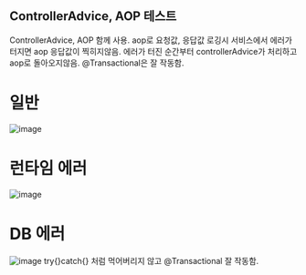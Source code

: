 ## ControllerAdvice, AOP 테스트
ControllerAdvice, AOP 함께 사용.
aop로 요청값, 응답값 로깅시 서비스에서 에러가 터지면 aop 응답값이 찍히지않음. 에러가 터진 순간부터 controllerAdvice가 처리하고 aop로 돌아오지않음.
@Transactional은 잘 작동함.

# 일반
![image](https://user-images.githubusercontent.com/60119368/175475029-7e9ab6a5-1e9f-4ef4-935c-5cc888a65f70.png)

# 런타임 에러
![image](https://user-images.githubusercontent.com/60119368/175475102-d730f798-f114-4f27-8489-aaf5fc2d898b.png)

# DB 에러
![image](https://user-images.githubusercontent.com/60119368/175475249-b063330a-e9e6-46ca-b4b9-89c3816c76e1.png)
try{}catch{} 처럼 먹어버리지 않고 @Transactional 잘 작동함.
